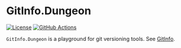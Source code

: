# GitInfo.Dungeon

[![License](https://img.shields.io/badge/license-MIT-blue.svg?label=License&logo=github)](LICENSE)
[![GitHub Actions](https://img.shields.io/github/actions/workflow/status/gitfool/GitInfo.Dungeon/ci.yaml?branch=main&label=GitHub%20Actions&logo=github)](https://github.com/gitfool/GitInfo.Dungeon/actions)

`GitInfo.Dungeon` is a playground for git versioning tools. See [GitInfo](https://www.clarius.org/GitInfo).
